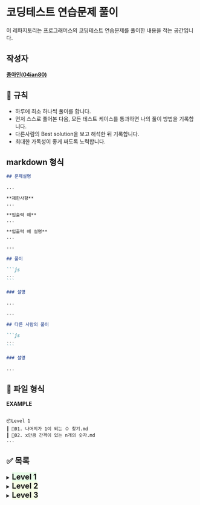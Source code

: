 # 코딩테스트 연습문제 풀이

이 레파지토리는 프로그래머스의 코딩테스트 연습문제를 풀이한 내용을 적는 공간입니다.

## 작성자

<a href="https://github.com/04ian80"><strong>종아인\(04ian80\)</strong></a>

## 📏 규칙

- 하루에 최소 하나씩 풀이를 합니다.
- 먼저 스스로 풀어본 다음, 모든 테스트 케이스를 통과하면 나의 풀이 방법을 기록합니다.
- 다른사람의 Best solution을 보고 해석한 뒤 기록합니다.
- 최대한 가독성이 좋게 짜도록 노력합니다.

## markdown 형식

````markdown
## 문제설명

...

**제한사항**
...

**입출력 예**
...

**입출력 예 설명**
...

---

## 풀이

```js
...
```

### 설명

...

---

## 다른 사람의 풀이

```js
...
```

### 설명

...
````

## 📜 파일 형식

**EXAMPLE**

```

📦Level 1
┃ 📜01. 나머지가 1이 되는 수 찾기.md
┃ 📜02. x만큼 간격이 있는 n개의 숫자.md
...

```

## ✅ 목록

<details>
<summary><strong style="font-size:20px;background-color:#00F90015">Level 1</strong></summary>

1.  [나머지가 1이 되는 수 찾기](https://github.com/04ian80/algorithm-javascript/blob/main/Level%201/01.%20%EB%82%98%EB%A8%B8%EC%A7%80%EA%B0%80%201%EC%9D%B4%20%EB%90%98%EB%8A%94%20%EC%88%98%20%EC%B0%BE%EA%B8%B0.md)
2.  [x만큼 간격이 있는 n개의 숫자](https://github.com/04ian80/algorithm-javascript/blob/main/Level%201/02.%20%08x%EB%A7%8C%ED%81%BC%20%EA%B0%84%EA%B2%A9%EC%9D%B4%20%EC%9E%88%EB%8A%94%20n%EA%B0%9C%EC%9D%98%20%EC%88%AB%EC%9E%90.md)
3.  [문자열을 정수로 바꾸기](https://github.com/04ian80/algorithm-javascript/blob/main/Level%201/03.%20%EB%AC%B8%EC%9E%90%EC%97%B4%EC%9D%84%20%EC%A0%95%EC%88%98%EB%A1%9C%20%EB%B0%94%EA%BE%B8%EA%B8%B0.md)
4.  [두 정수 사이의 합](https://github.com/04ian80/algorithm-javascript/blob/main/Level%201/04.%20%EB%91%90%20%EC%A0%95%EC%88%98%20%EC%82%AC%EC%9D%B4%EC%9D%98%20%ED%95%A9.md)
5.  [콜라츠 추측](https://github.com/04ian80/algorithm-javascript/blob/main/Level%201/05.%20%EC%BD%9C%EB%9D%BC%EC%B8%A0%20%EC%B6%94%EC%B8%A1.md)
6.  [서울에서 김서방 찾기](https://github.com/04ian80/algorithm-javascript/blob/main/Level%201/06.%20%EC%84%9C%EC%9A%B8%EC%97%90%EC%84%9C%20%EA%B9%80%EC%84%9C%EB%B0%A9%20%EC%B0%BE%EA%B8%B0.md)
7.  [나누어 떨어지는 숫자 배열](https://github.com/04ian80/algorithm-javascript/blob/main/Level%201/07.%20%EB%82%98%EB%88%84%EC%96%B4%20%EB%96%A8%EC%96%B4%EC%A7%80%EB%8A%94%20%EC%88%AB%EC%9E%90%20%EB%B0%B0%EC%97%B4.md)
8.  [핸드폰 번호 가리기](https://github.com/04ian80/algorithm-javascript/blob/main/Level%201/08.%20%ED%95%B8%EB%93%9C%ED%8F%B0%20%EB%B2%88%ED%98%B8%20%EA%B0%80%EB%A6%AC%EA%B8%B0.md)
9.  [제일 작은 수 제거하기](https://github.com/04ian80/algorithm-javascript/blob/main/Level%201/09.%20%EC%A0%9C%EC%9D%BC%20%EC%9E%91%EC%9D%80%20%EC%88%98%20%EC%A0%9C%EA%B1%B0%ED%95%98%EA%B8%B0.md)
10. [가운데 글자 가져오기](https://github.com/04ian80/algorithm-javascript/blob/main/Level%201/10.%20%EA%B0%80%EC%9A%B4%EB%8D%B0%20%EA%B8%80%EC%9E%90%20%EA%B0%80%EC%A0%B8%EC%98%A4%EA%B8%B0.md)
11. [내적](https://github.com/04ian80/algorithm-javascript/blob/main/Level%201/11.%20%EB%82%B4%EC%A0%81.md)
12. [약수의 개수와 덧셈](https://github.com/04ian80/algorithm-javascript/blob/main/Level%201/12.%20%EC%95%BD%EC%88%98%EC%9D%98%20%EA%B0%9C%EC%88%98%EC%99%80%20%EB%8D%A7%EC%85%88.md)
13. [문자열 내림차순으로 배치하기](https://github.com/04ian80/algorithm-javascript/blob/main/Level%201/13.%20%EB%AC%B8%EC%9E%90%EC%97%B4%20%EB%82%B4%EB%A6%BC%EC%B0%A8%EC%88%9C%EC%9C%BC%EB%A1%9C%20%EB%B0%B0%EC%B9%98%ED%95%98%EA%B8%B0.md)
14. [부족한 금액 계산하기](https://github.com/04ian80/algorithm-javascript/blob/main/Level%201/14.%20%EB%B6%80%EC%A1%B1%ED%95%9C%20%EA%B8%88%EC%95%A1%20%EA%B3%84%EC%82%B0%ED%95%98%EA%B8%B0.md)
15. [문자열 다루기 기본](https://github.com/04ian80/algorithm-javascript/blob/main/Level%201/15.%20%EB%AC%B8%EC%9E%90%EC%97%B4%20%EB%8B%A4%EB%A3%A8%EA%B8%B0%20%EA%B8%B0%EB%B3%B8.md)
16. [행렬의 덧셈](https://github.com/04ian80/algorithm-javascript/blob/main/Level%201/16.%20%ED%96%89%EB%A0%AC%EC%9D%98%20%EB%8D%A7%EC%85%88.md)
17. [직사각형 별찍기](https://github.com/04ian80/algorithm-javascript/blob/main/Level%201/17.%20%EC%A7%81%EC%82%AC%EA%B0%81%ED%98%95%20%EB%B3%84%EC%B0%8D%EA%B8%B0.md)
18. [이상한 문자 만들기](https://github.com/04ian80/algorithm-javascript/blob/main/Level%201/18.%20%EC%9D%B4%EC%83%81%ED%95%9C%20%EB%AC%B8%EC%9E%90%20%EB%A7%8C%EB%93%A4%EA%B8%B0.md)
19. [같은 숫자는 싫어](https://github.com/04ian80/algorithm-javascript/blob/main/Level%201/19.%20%EA%B0%99%EC%9D%80%20%EC%88%AB%EC%9E%90%EB%8A%94%20%EC%8B%AB%EC%96%B4.md)
20. [삼총사](https://github.com/04ian80/algorithm-javascript/blob/main/Level%201/20.%20%EC%82%BC%EC%B4%9D%EC%82%AC.md)
21. [최소직사각형](https://github.com/04ian80/algorithm-javascript/blob/main/Level%201/21.%20%EC%B5%9C%EC%86%8C%EC%A7%81%EC%82%AC%EA%B0%81%ED%98%95.md)
22. [크기가 작은 부분 문자열](https://github.com/04ian80/algorithm-javascript/blob/main/Level%201/22.%20%ED%81%AC%EA%B8%B0%EA%B0%80%20%EC%9E%91%EC%9D%80%20%EB%B6%80%EB%B6%84%20%EB%AC%B8%EC%9E%90%EC%97%B4.md)
23. [문자열 내 마음대로 정렬하기](https://github.com/04ian80/algorithm-javascript/blob/main/Level%201/23.%20%EB%AC%B8%EC%9E%90%EC%97%B4%20%EB%82%B4%20%EB%A7%88%EC%9D%8C%EB%8C%80%EB%A1%9C%20%EC%A0%95%EB%A0%AC%ED%95%98%EA%B8%B0.md)
24. [k번째수](https://github.com/04ian80/algorithm-javascript/blob/main/Level%201/24.%20k%EB%B2%88%EC%A7%B8%EC%88%98.md)
25. [두개 뽑아서 더하기](https://github.com/04ian80/algorithm-javascript/blob/main/Level%201/25.%20%EB%91%90%EA%B0%9C%20%EB%BD%91%EC%95%84%EC%84%9C%20%EB%8D%94%ED%95%98%EA%B8%B0.md)
26. [푸드 파이트 대회](https://github.com/04ian80/algorithm-javascript/blob/main/Level%201/26.%20%ED%91%B8%EB%93%9C%20%ED%8C%8C%EC%9D%B4%ED%8A%B8%20%EB%8C%80%ED%9A%8C.md)
27. [가장 가까운 같은 글자](https://github.com/04ian80/algorithm-javascript/blob/main/Level%201/27.%20%EA%B0%80%EC%9E%A5%20%EA%B0%80%EA%B9%8C%EC%9A%B4%20%EA%B0%99%EC%9D%80%20%EA%B8%80%EC%9E%90.md)
28. [체육복 (greedy)](<https://github.com/04ian80/algorithm-javascript/blob/main/Level%201/28.%20%EC%B2%B4%EC%9C%A1%EB%B3%B5(greedy).md>)
29. [추억 점수](https://github.com/04ian80/algorithm-javascript/blob/main/Level%201/29.%20%EC%B6%94%EC%96%B5%20%EC%A0%90%EC%88%98.md)
30. [달리기 경주](https://github.com/04ian80/algorithm-javascript/blob/main/Level%201/30.%20%EB%8B%AC%EB%A6%AC%EA%B8%B0%20%EA%B2%BD%EC%A3%BC.md)
31. [완주하지 못한 선수](https://github.com/04ian80/algorithm-javascript/blob/main/Level%201/31.%20%EC%99%84%EC%A3%BC%ED%95%98%EC%A7%80%20%EB%AA%BB%ED%95%9C%20%EC%84%A0%EC%88%98.md)
32. [시저 암호](https://github.com/04ian80/algorithm-javascript/blob/main/Level%201/32.%20%EC%8B%9C%EC%A0%80%20%EC%95%94%ED%98%B8.md)
33. [3진법 뒤집기](https://github.com/04ian80/algorithm-javascript/blob/main/Level%201/33.%203%EC%A7%84%EB%B2%95%20%EB%92%A4%EC%A7%91%EA%B8%B0.md)
34. [명예의 전당(1)](https://github.com/04ian80/algorithm-javascript/blob/main/Level%201/34.%20%EB%AA%85%EC%98%88%EC%9D%98%20%EC%A0%84%EB%8B%B9.md)
35. [예산](https://github.com/04ian80/algorithm-javascript/blob/main/Level%201/35.%20%EC%98%88%EC%82%B0.md)
36. [폰켓몬](https://github.com/04ian80/algorithm-javascript/blob/main/Level%201/36.%20%ED%8F%B0%EC%BC%93%EB%AA%AC.md)
37. [모의고사](https://github.com/04ian80/algorithm-javascript/blob/main/Level%201/37.%20%EB%AA%A8%EC%9D%98%EA%B3%A0%EC%82%AC.md)
38. [콜라 문제](https://github.com/04ian80/algorithm-javascript/blob/main/Level%201/38.%20%EC%BD%9C%EB%9D%BC%20%EB%AC%B8%EC%A0%9C.md)
39. [2016년](https://github.com/04ian80/algorithm-javascript/blob/main/Level%201/39.%202016%EB%85%84.md)
40. [숫자 짝꿍](https://github.com/04ian80/algorithm-javascript/blob/main/Level%201/40.%20%EC%88%AB%EC%9E%90%20%EC%A7%9D%EA%BF%8D.md)
41. [크레인 인형뽑기 게임](https://github.com/04ian80/algorithm-javascript/blob/main/Level%201/41.%20%ED%81%AC%EB%A0%88%EC%9D%B8%20%EC%9D%B8%ED%98%95%EB%BD%91%EA%B8%B0%20%EA%B2%8C%EC%9E%84.md)
    </details>

<details>
<summary><strong style="font-size:20px;background-color:#D4FB7930">Level 2</strong></summary>

1. [JadenCase 문자열 만들기](https://github.com/04ian80/algorithm-javascript/blob/main/Level2/01.%20JadenCase%20%EB%AC%B8%EC%9E%90%EC%97%B4%20%EB%A7%8C%EB%93%A4%EA%B8%B0.md)
2. [조이스틱](<https://github.com/04ian80/algorithm-javascript/blob/main/Level2/02.%20%EC%A1%B0%EC%9D%B4%EC%8A%A4%ED%8B%B1(greedy).md>)
3. [큰 수 만들기](<https://github.com/04ian80/algorithm-javascript/blob/main/Level2/03.%20%ED%81%B0%20%EC%88%98%20%EB%A7%8C%EB%93%A4%EA%B8%B0(greedy).md>)
4. [구명보트](<https://github.com/04ian80/algorithm-javascript/blob/main/Level2/04.%20%EA%B5%AC%EB%AA%85%EB%B3%B4%ED%8A%B8(greedy).md>)
5. [의상](<https://github.com/04ian80/algorithm-javascript/blob/main/Level2/05.%20%EC%9D%98%EC%83%81(hash).md>)
6. [기능개발](<https://github.com/04ian80/algorithm-javascript/blob/main/Level2/06.%20%EA%B8%B0%EB%8A%A5%EA%B0%9C%EB%B0%9C(stack%2Cqueue).md>)
7. [올바른 괄호](<https://github.com/04ian80/algorithm-javascript/blob/main/Level2/07.%20%EC%98%AC%EB%B0%94%EB%A5%B8%20%EA%B4%84%ED%98%B8(stack%2Cqueue).md>)
8. [다리를 지나는 트럭](<https://github.com/04ian80/algorithm-javascript/blob/main/Level2/08.%20%EB%8B%A4%EB%A6%AC%EB%A5%BC%20%EC%A7%80%EB%82%98%EB%8A%94%20%ED%8A%B8%EB%9F%AD(stack%2Cqueue).md>)
9. [가장 큰 수](<https://github.com/04ian80/algorithm-javascript/blob/main/Level2/09.%20%EA%B0%80%EC%9E%A5%20%ED%81%B0%20%EC%88%98(sort).md>)
10. [H-index](<https://github.com/04ian80/algorithm-javascript/blob/main/Level2/10.%20H-index(sort).md>)
11. [베스트앨범](<https://github.com/04ian80/algorithm-javascript/blob/main/Level2/11.%20%EB%B2%A0%EC%8A%A4%ED%8A%B8%EC%95%A8%EB%B2%94(hash).md>)
</details>

<details>
<summary><strong style="font-size:20px;background-color:#D4FB7930">Level 3</strong></summary>

1. [섬 연결하기](<https://github.com/04ian80/algorithm-javascript/blob/main/Level3/01.%20%EC%84%AC%20%EC%97%B0%EA%B2%B0%ED%95%98%EA%B8%B0(greedy).md>)
</details>
